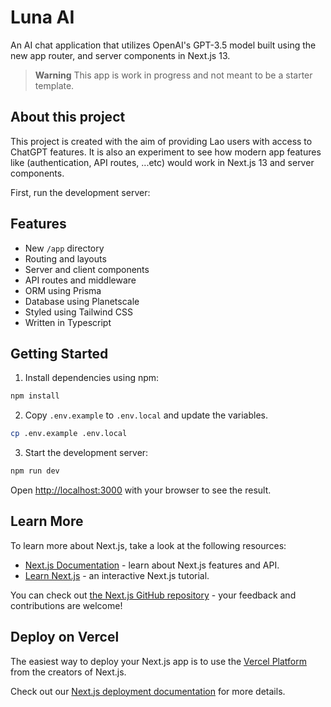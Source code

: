 # Luna AI

An AI chat application that utilizes OpenAI's GPT-3.5 model built using the new app router, and server components in Next.js 13.

> **Warning** This app is work in progress and not meant to be a starter template. 

## About this project

This project is created with the aim of providing Lao users with access to ChatGPT features. It is also an experiment to see how modern app features like (authentication, API routes, ...etc) would work in Next.js 13 and server components. 

First, run the development server:

## Features

- New ```/app``` directory
- Routing and layouts
- Server and client components
- API routes and middleware
- ORM using Prisma
- Database using Planetscale
- Styled using Tailwind CSS
- Written in Typescript

## Getting Started

1. Install dependencies using npm:

```bash
npm install
```

2. Copy ```.env.example``` to ```.env.local``` and update the variables.

```bash
cp .env.example .env.local
```

3. Start the development server: 

```bash
npm run dev
```

Open [http://localhost:3000](http://localhost:3000) with your browser to see the result.

## Learn More

To learn more about Next.js, take a look at the following resources:

- [Next.js Documentation](https://nextjs.org/docs) - learn about Next.js features and API.
- [Learn Next.js](https://nextjs.org/learn) - an interactive Next.js tutorial.

You can check out [the Next.js GitHub repository](https://github.com/vercel/next.js/) - your feedback and contributions are welcome!

## Deploy on Vercel

The easiest way to deploy your Next.js app is to use the [Vercel Platform](https://vercel.com/new?utm_medium=default-template&filter=next.js&utm_source=create-next-app&utm_campaign=create-next-app-readme) from the creators of Next.js.

Check out our [Next.js deployment documentation](https://nextjs.org/docs/deployment) for more details.
